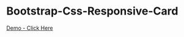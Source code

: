# Bootstrap-Css-Responsive-Card


<a href="http://naveenkumarofficial.dx.am/works/card-13052022.html">Demo - Click Here</a>
